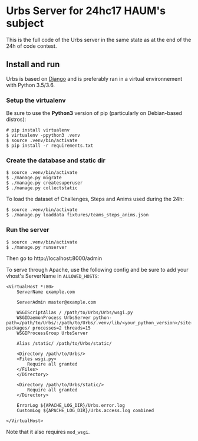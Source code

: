 # Urbs Server for 24hc17 HAUM's subject

This is the full code of the Urbs server in the same state as at the end of the 24h of
code contest.

## Install and run

Urbs is based on [Django](https://www.djangoproject.com/) and is preferably ran in a
virtual environnement with Python 3.5/3.6.

### Setup the virtualenv

Be sure to use the **Python3** version of pip (particularly on Debian-based distros):

	# pip install virtualenv
	$ virtualenv -ppython3 .venv
	$ source .venv/bin/activate
	$ pip install -r requirements.txt

### Create the database and static dir

	$ source .venv/bin/activate
	$ ./manage.py migrate
	$ ./manage.py createsuperuser
	$ ./manage.py collectstatic

To load the dataset of Challenges, Steps and Anims used during the 24h:

	$ source .venv/bin/activate
	$ ./manage.py loaddata fixtures/teams_steps_anims.json

### Run the server

	$ source .venv/bin/activate
	$ ./manage.py runserver

Then go to http://localhost:8000/admin

To serve through Apache, use the following config and be sure to add your vhost's
ServerName in `ALLOWED_HOSTS`:

	<VirtualHost *:80>
		ServerName example.com

		ServerAdmin master@example.com

		WSGIScriptAlias / /path/to/Urbs/Urbs/wsgi.py
		WSGIDaemonProcess UrbsServer python-path=/path/to/Urbs/:/path/to/Urbs/.venv/lib/<your_python_version>/site-packages/ processes=2 threads=15
		WSGIProcessGroup UrbsServer

		Alias /static/ /path/to/Urbs/static/

		<Directory /path/to/Urbs/>
		<Files wsgi.py>
			Require all granted
		</Files>
		</Directory>

		<Directory /path/to/Urbs/static/>
			Require all granted
		</Directory>

		ErrorLog ${APACHE_LOG_DIR}/Urbs.error.log
		CustomLog ${APACHE_LOG_DIR}/Urbs.access.log combined

	</VirtualHost>

Note that it also requires `mod_wsgi`.
